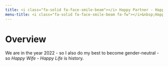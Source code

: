 ```yaml
---
title: <i class="fa-solid fa-face-smile-beam"></i> Happy Partner - Happy Life
menu-title: <i class="fa-solid fa-face-smile-beam fa-fw"></i>&nbsp;Happy Partner...
---
```

# Overview
We are in the year 2022 - so I also do my best to become gender-neutral - so _Happy Wife - Happy Life_ is history. 
# 
